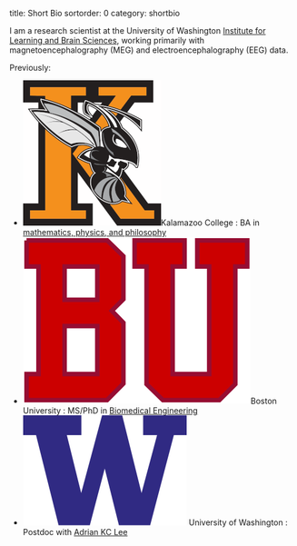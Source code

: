 title: Short Bio
sortorder: 0
category: shortbio

I am a research scientist at the University of Washington
[Institute for Learning and Brain Sciences](http://ilabs.washington.edu),
working primarily with magnetoencephalography (MEG) and
electroencephalography (EEG) data.

Previously:

- <img src="./images/K.png" alt="K" class="small-logo">Kalamazoo College : BA in [mathematics, physics, and philosophy](https://www.kzoo.edu/)
- <img src="./images/BU.svg" alt="BU" class="small-logo">Boston University : MS/PhD in [Biomedical Engineering](https://www.bu.edu/eng/departments/bme/)
- <img src="./images/UW.svg" alt="UW" class="small-logo"> University of Washington : Postdoc with [Adrian KC Lee](http://depts.washington.edu/labsn/People/Lee/lee.html)
